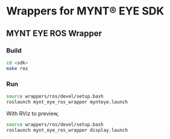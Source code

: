 # Wrappers for MYNT® EYE SDK

## MYNT EYE ROS Wrapper

### Build

```bash
cd <sdk>
make ros
```

### Run

```bash
source wrappers/ros/devel/setup.bash
roslaunch mynt_eye_ros_wrapper mynteye.launch
```

With RViz to preview,

```bash
source wrappers/ros/devel/setup.bash
roslaunch mynt_eye_ros_wrapper display.launch
```
